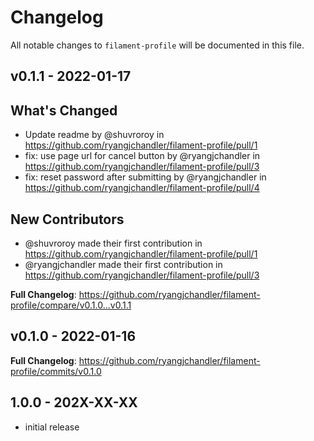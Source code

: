 # Changelog

All notable changes to `filament-profile` will be documented in this file.

## v0.1.1 - 2022-01-17

## What's Changed

- Update readme by @shuvroroy in https://github.com/ryangjchandler/filament-profile/pull/1
- fix: use page url for cancel button by @ryangjchandler in https://github.com/ryangjchandler/filament-profile/pull/3
- fix: reset password after submitting by @ryangjchandler in https://github.com/ryangjchandler/filament-profile/pull/4

## New Contributors

- @shuvroroy made their first contribution in https://github.com/ryangjchandler/filament-profile/pull/1
- @ryangjchandler made their first contribution in https://github.com/ryangjchandler/filament-profile/pull/3

**Full Changelog**: https://github.com/ryangjchandler/filament-profile/compare/v0.1.0...v0.1.1

## v0.1.0 - 2022-01-16

**Full Changelog**: https://github.com/ryangjchandler/filament-profile/commits/v0.1.0

## 1.0.0 - 202X-XX-XX

- initial release
